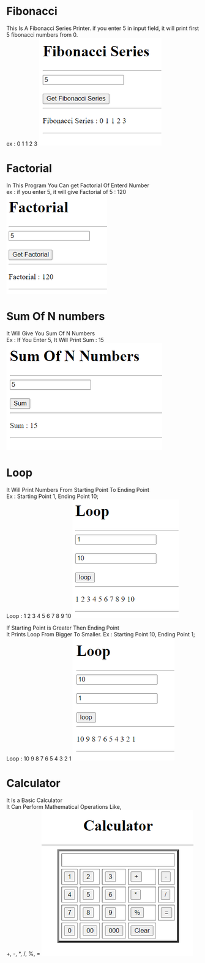 
# Fibonacci

This Is A Fibonacci Series Printer.
if you enter 5 in input field, it will print first 5 fibonacci numbers from 0. \
ex : 0 1 1 2 3 
![App Screenshot](https://github.com/Divyesh1692/javascript/blob/master/Ch%2010/fibonacci.png?raw=true)

# Factorial

In This Program You Can get Factorial Of Enterd Number \
ex : if you enter 5, it will give Factorial of 5 : 120\
![App Screenshot](https://github.com/Divyesh1692/javascript/blob/master/Ch%2010/Factorial.png?raw=true)

# Sum Of N numbers
It Will Give You Sum Of N Numbers\
Ex : If You Enter 5, It Will Print Sum : 15
![App Screenshot](https://github.com/Divyesh1692/javascript/blob/master/Ch%2010/Sum%20Of%20N.png?raw=true)

# Loop
It Will Print Numbers From Starting Point To Ending Point\
Ex : Starting Point 1, Ending Point 10;\
Loop : 1 2 3 4 5 6 7 8 9 10
![App Screenshot](https://github.com/Divyesh1692/javascript/blob/master/Ch%2010/Loop%201.png?raw=true)

If Starting Point is Greater Then Ending Point\
It Prints Loop From Bigger To Smaller.
Ex : Starting Point 10, Ending Point 1;
Loop : 10 9 8 7 6 5 4 3 2 1
![App Screenshot](https://github.com/Divyesh1692/javascript/blob/master/Ch%2010/loop%202.png?raw=true)

# Calculator
It Is a Basic Calculator\
It Can Perform Mathematical Operations Like,\
+, -, *, /, %, =
![App Screenshot](https://github.com/Divyesh1692/javascript/blob/master/Ch%2010/Calculator.png?raw=true)








